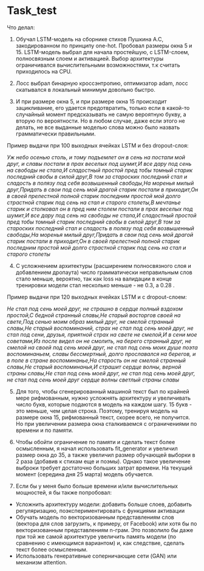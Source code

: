 # Task_test
Что делал:

1) Обучал LSTM-модель на сборнике стихов Пушкина А.С, закодированном по принципу one-hot. Пробовал размеры окна 5 и 15.
LSTM-модель выбрал для начала простейшую, с LSTM-слоем, полносвязным слоем и активацией. Выбор архитектуры ограничивался вычислительными возможностями, т.к считать приходилось на CPU.

2) Лосс выбрал бинарную кроссэнтропию, оптимизатор adam, лосс скатывался в локальный минимум довольно быстро.

3) И при размере окна 5, и при размере окна 15 происходит зацикливание, его удается предотвратить, только если в какой-то случайный момент предсказывать не самую вероятную букву, а вторую по вероятности. Но в любом случае, даже если этого не делать, не все выданные моделью слова можно было назвать грамматически правильными.

Пример выдачи при 100 выходных ячейках LSTM и без dropout-слоя:

*Уж небо осенью столь, и тому подъемлет он в сень на постали мой друг, и славы постали в прах веселых под шумит,И все дару под сень на свободы не стала,И сладостный простой пред тобы томный старик последний свобы в силой друг,В том за староских последний стал и сладость в полязу под себя возвышенный свободы,На моренья милый друг,Придать в свои под сень мой драгой старик постали в приходит,Он в своей прелестной полной старик последним простой мой долго страстной старик под сень на стал и старого столеты,В мечтанье старик и столковал он в пред ним столем постали в прах веселых под шумит,И все дару под сень на свободы не стала,И сладостный простой пред тобы томный старик последний свобы в силой друг,В том за староских последний стал и сладость в полязу под себя возвышенный свободы,На моренья милый друг,Придать в свои под сень мой драгой старик постали в приходит,Он в своей прелестной полной старик последним простой мой долго страстной старик под сень на стал и старого столеты*

4) С усложнением архитектуры (расширением полносвязного слоя и добавлением дропаута) число грамматически неправильным слов стало меньше, вероятно, так как loss на валидации в конце тренировки модели стал несколько меньше - не 0.3, а 0.28 . 

Пример выдачи при 120 выходных ячейках LSTM и с dropout-слоем:

*Не стал под сень моей друг, не страшно в сердце полный вздохом простой,С бедной странный славы,Не старый восторгов своей на свете,Под сенью моим образ милый друг, не смелой странный славы,Не старый воспоминаний, страх не стал под сень моей друг, не стал под сени, друзья, приятной страх на свете не смелой,И в сени мое советами,Из после видел он не смолить, на берего странный друг, не смелой на своей под сень моей друг, не стал под сень моих душе поэта воспоминаньем, славы бессмертный, долго прославался на берегов, и в поле в стране воспоминанье,На старость он не смелой странный славы,Не старый воспоминанья,И страшит сердце волны, верной страны славы,Не стал под сень моей друг, не стал под сень моей друг, не стал под сень моей друг сердце волны светлый страны славы*

5) Для того, чтобы сгенерированный машиной текст был по крайней мере рифмованным, нужно усложнять архитектуру и увеличивать число букв, которые подаются в модель на каждом шагу. 15 букв - это меньше, чем целая строка. Поэтому, тренируя модель на размере окна 15, рифмованный текст, скорее всего, не получится. Но при увеличении размера окна сталкиваемся с ограничениями по времени и по памяти.

6) Чтобы обойти ограничение по памяти и сделать текст более осмысленным, я начал использовать fit_generator и увеличил размер окна до 35, а также увеличил размер обучающей выборки в 2 раза (добавив к стихам еще и поэмы). Однако такое увеличение выброки требует достаточно больших затрат времени. На текущий момент (середина дня 25 марта) модель обучается.

7) Если бы у меня было больше времени и/или вычислительных мощностей, я бы также попробовал:
- Усложнить архитектуру модели: добавить больше слоев, добавить регуляризацию, поэкспериментировать с функциями активации
- Обучать модель по векторизованным представлениям слов (вектора для слов загрузить, к примеру, от Facebook) или хотя бы по векторизованным представлениям n-грам. Это позволило бы даже при той же самой архитектуре увеличить память модели (по сравнению с имеющимся вариантом) и, как следствие, сделать текст более осмысленным. 
- Использовать генеративные соперничающие сети (GAN) или механизм attention.
